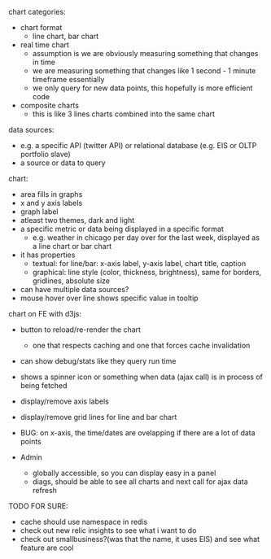 chart categories:
  - chart format
    - line chart, bar chart
  - real time chart
    - assumption is we are obviously measuring something that changes in time
    - we are measuring something that changes like 1 second - 1 minute timeframe essentially
    - we only query for new data points, this hopefully is more efficient code
  - composite charts
    - this is like 3 lines charts combined into the same chart

data sources:
  - e.g. a specific API (twitter API) or relational database (e.g. EIS or OLTP portfolio slave)
  - a source or data to query

chart:
  - area fills in graphs
  - x and y axis labels
  - graph label
  - atleast two themes, dark and light
  - a specific metric or data being displayed in a specific format
    - e.g. weather in chicago per day over for the last week, displayed as a line chart or bar chart
  - it has properties
    - textual: for line/bar: x-axis label, y-axis label, chart title, caption
    - graphical: line style (color, thickness, brightness), same for borders, gridlines, absolute size
  - can have multiple data sources?
  - mouse hover over line shows specific value in tooltip

chart on FE with d3js:
  - button to reload/re-render the chart
    - one that respects caching and one that forces cache invalidation
  - can show debug/stats like they query run time
  - shows a spinner icon or something when data (ajax call) is in process of being fetched
  - display/remove axis labels
  - display/remove grid lines for line and bar chart
  - BUG: on x-axis, the time/dates are ovelapping if there are a lot of data points

- Admin
  - globally accessible, so you can display easy in a panel
  - diags, should be able to see all charts and next call for ajax data refresh


TODO FOR SURE:
  - cache should use namespace in redis
  - check out new relic insights to see what i want to do
  - check out smallbusiness?(was that the name, it uses EIS) and see what feature are cool
